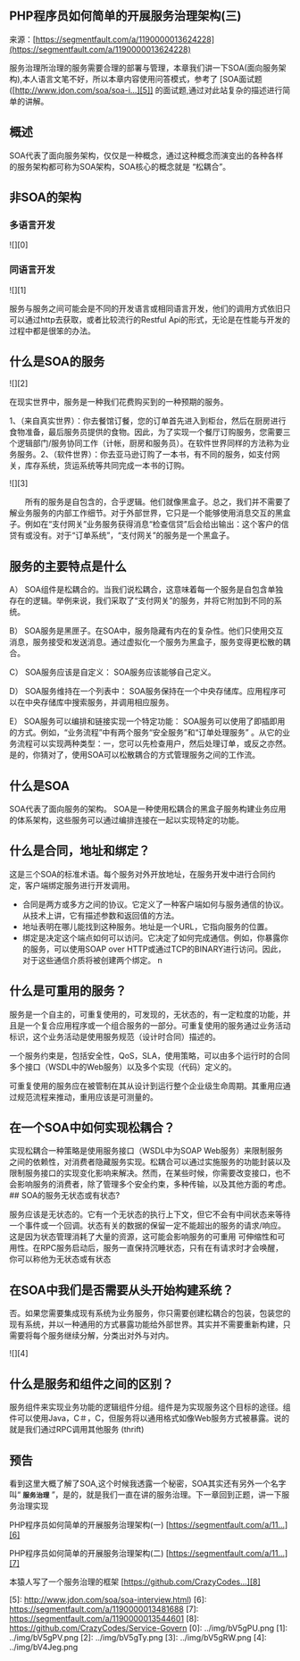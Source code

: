 ## PHP程序员如何简单的开展服务治理架构(三)

来源：[https://segmentfault.com/a/1190000013624228](https://segmentfault.com/a/1190000013624228)

服务治理所治理的服务需要合理的部署与管理，本章我们讲一下SOA(面向服务架构),本人语言文笔不好，所以本章内容使用问答模式，参考了 [SOA面试题([http://www.jdon.com/soa/soa-i...][5]] 的面试题,通过对此站复杂的描述进行简单的讲解。
## 概述

SOA代表了面向服务架构，仅仅是一种概念，通过这种概念而演变出的各种各样的服务架构都可称为SOA架构，SOA核心的概念就是 “松耦合”。
## 非SOA的架构
### 多语言开发

![][0]
### 同语言开发

![][1]

服务与服务之间可能会是不同的开发语言或相同语言开发，他们的调用方式依旧只可以通过http去获取，或者比较流行的Restful Api的形式，无论是在性能与开发的过程中都是很笨的办法。
## 什么是SOA的服务

![][2]

在现实世界中，服务是一种我们花费购买到的一种预期的服务。

1、（来自真实世界）：你去餐馆订餐，您的订单首先进入到柜台，然后在厨房进行食物准备，最后服务员提供的食物。因此，为了实现一个餐厅订购服务，您需要三个逻辑部门/服务协同工作（计帐，厨房和服务员）。在软件世界同样的方法称为业务服务。2、（软件世界）：你去亚马逊订购了一本书，有不同的服务，如支付网关，库存系统，货运系统等共同完成一本书的订购。

![][3]

　　所有的服务是自包含的，合乎逻辑。他们就像黑盒子。总之，我们并不需要了解业务服务的内部工作细节。对于外部世界，它只是一个能够使用消息交互的黑盒子。例如在“支付网关”业务服务获得消息“检查信贷”后会给出输出：这个客户的信贷有或没有。对于“订单系统”，“支付网关”的服务是一个黑盒子。
## 服务的主要特点是什么

A） SOA组件是松耦合的。当我们说松耦合，这意味着每一个服务是自包含单独存在的逻辑。举例来说，我们采取了“支付网关”的服务，并将它附加到不同的系统。

B） SOA服务是黑匣子。在SOA中，服务隐藏有内在的复杂性。他们只使用交互消息，服务接受和发送消息。通过虚拟化一个服务为黑盒子，服务变得更松散的耦合。

C） SOA服务应该是自定义： SOA服务应该能够自己定义。

D） SOA服务维持在一个列表中： SOA服务保持在一个中央存储库。应用程序可以在中央存储库中搜索服务，并调用相应服务。

E） SOA服务可以编排和链接实现一个特定功能： SOA服务可以使用了即插即用的方式。例如，“业务流程”中有两个服务“安全服务”和“订单处理服务” 。从它的业务流程可以实现两种类型：一，您可以先检查用户，然后处理订单，或反之亦然。是的，你猜对了，使用SOA可以松散耦合的方式管理服务之间的工作流。
## 什么是SOA

SOA代表了面向服务的架构。 SOA是一种使用松耦合的黑盒子服务构建业务应用的体系架构，这些服务可以通过编排连接在一起以实现特定的功能。
## 什么是合同，地址和绑定？

这是三个SOA的标准术语。每个服务对外开放地址，在服务开发中进行合同约定，客户端绑定服务进行开发调用。


* 合同是两方或多方之间的协议。它定义了一种客户端如何与服务通信的协议。从技术上讲，它有描述参数和返回值的方法。
* 地址表明在哪儿能找到这种服务。地址是一个URL，它指向服务的位置。
* 绑定是决定这个端点如何可以访问。它决定了如何完成通信。例如，你暴露你的服务，可以使用SOAP over HTTP或通过TCP的BINARY进行访问。因此，对于这些通信介质将被创建两个绑定。
n

## 什么是可重用的服务？

服务是一个自主的，可重复使用的，可发现的，无状态的，有一定粒度的功能，并且是一个复合应用程序或一个组合服务的一部分。可重复使用的服务通过业务活动标识，这个业务活动是使用服务规范（设计时合同）描述的。

一个服务约束是，包括安全性，QoS，SLA，使用策略，可以由多个运行时的合同 多个接口（WSDL中的Web服务）以及多个实现（代码）定义的。

可重复使用的服务应在被管制在其从设计到运行整个企业级生命周期。其重用应通过规范流程来推动，重用应该是可测量的。

## 在一个SOA中如何实现松耦合？

实现松耦合一种策略是使用服务接口（WSDL中为SOAP Web服务）来限制服务之间的依赖性，对消费者隐藏服务实现。松耦合可以通过实施服务的功能封装以及限制服务接口的实现变化影响来解决。然而，在某些时候，你需要改变接口，也不会影响服务的消费者，除了管理多个安全约束，多种传输，以及其他方面的考虑。## SOA的服务无状态或有状态?

服务应该是无状态的。它有一个无状态的执行上下文，但它不会有中间状态来等待一个事件或一个回调。状态有关的数据的保留一定不能超出的服务的请求/响应。这是因为状态管理消耗了大量的资源，这可能会影响服务的可重用 可伸缩性和可用性。在RPC服务启动后，服务一直保持沉睡状态，只有在有请求时才会唤醒，你可以称他为无状态或有状态
## 在SOA中我们是否需要从头开始构建系统？

否。如果您需要集成现有系统为业务服务，你只需要创建松耦合的包装，包装您的现有系统，并以一种通用的方式暴露功能给外部世界。其实并不需要重新构建，只需要将每个服务继续分解，分类出对外与对内。

![][4]
## 什么是服务和组件之间的区别？

服务组件来实现业务功能的逻辑组件分组。组件是为实现服务这个目标的途径。组件可以使用Java，C＃，C，但服务将以通用格式如像Web服务方式被暴露。说的就是我们通过RPC调用其他服务 (thrift)
## 预告

看到这里大概了解了SOA,这个时候我透露一个秘密，SOA其实还有另外一个名字叫“ **`服务治理`** ”，是的，就是我们一直在讲的服务治理。下一章回到正题，讲一下服务治理实现

PHP程序员如何简单的开展服务治理架构(一)
[https://segmentfault.com/a/11...][6]

PHP程序员如何简单的开展服务治理架构(二)
[https://segmentfault.com/a/11...][7]

本猿人写了一个服务治理的框架
[https://github.com/CrazyCodes...][8]

[5]: http://www.jdon.com/soa/soa-interview.html)
[6]: https://segmentfault.com/a/1190000013481688
[7]: https://segmentfault.com/a/1190000013544601
[8]: https://github.com/CrazyCodes/Service-Govern
[0]: ../img/bV5gPU.png
[1]: ../img/bV5gPV.png
[2]: ../img/bV5gTy.png
[3]: ../img/bV5gRW.png
[4]: ../img/bV4Jeg.png